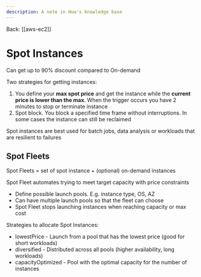 ```yaml
---
description: A note in Huw's knowledge base
---
```


Back: [[aws-ec2]]

# Spot Instances
Can get up to 90% discount compared to On-demand

Two strategies for getting instances:
1. You define your **max spot price** and get the instance while the **current price is lower than the max**. When the trigger occurs you have 2 minutes to stop or terminate instance
2. Spot block. You block a specified time frame without interruptions. In some cases the instance can still be reclaimed

Spot instances are best used for batch jobs, data analysis or workloads that are resilient to failures

## Spot Fleets
Spot Fleets = set of spot instance + (optional) on-demand instances

Spot Fleet automates trying to meet target capacity with price constraints
- Define possible launch pools. E.g. instance type, OS, AZ
- Can have multiple launch pools so that the fleet can choose
- Spot Fleet stops launching instances when reaching capacity or max cost

Strategies to allocate Spot Instances:
- lowestPrice - Launch from a pool that has the lowest price (good for short workloads)
- diversified - Distributed across all pools (higher availability, long workloads)
- capacityOptimized - Pool with the optimal capacity for the number of instances